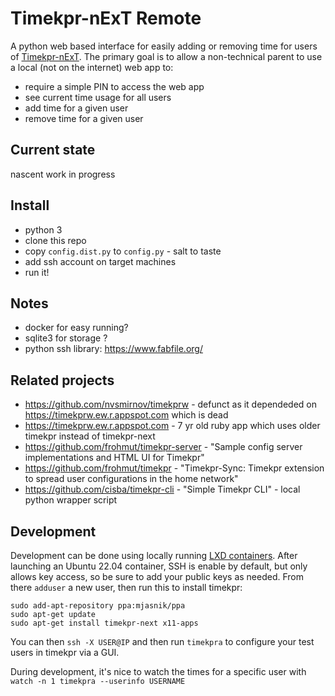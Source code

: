 # Timekpr-nExT Remote

A python web based interface for easily adding or removing time for users of [Timekpr-nExT](https://mjasnik.gitlab.io/timekpr-next/). The primary goal is to allow a non-technical parent to use a local (not on the internet) web app to:

* require a simple PIN to access the web app
* see current time usage for all users
* add time for a given user
* remove time for a given user

## Current state

nascent work in progress 

## Install

* python 3
* clone this repo
* copy `config.dist.py` to `config.py` - salt to taste
* add ssh account on target machines
* run it!

## Notes

* docker for easy running?
* sqlite3 for storage ?
* python ssh library: https://www.fabfile.org/

## Related projects

* https://github.com/nvsmirnov/timekprw - defunct as it dependeded on  https://timekprw.ew.r.appspot.com which is dead
* https://timekprw.ew.r.appspot.com - 7 yr old ruby app which uses older timekpr instead of timekpr-next
* https://github.com/frohmut/timekpr-server - "Sample config server implementations and HTML UI for Timekpr"
* https://github.com/frohmut/timekpr - "Timekpr-Sync: Timekpr extension to spread user configurations in the home network"
* https://github.com/cisba/timekpr-cli - "Simple Timekpr CLI" - local python wrapper script

## Development

Development can be done using locally running [LXD containers](https://canonical.com/blog/lxd-virtual-machines-an-overview). After launching an Ubuntu 22.04 container, SSH is enable by default, but only allows key access, so be sure to add your public keys as needed.  From there `adduser` a new user, then run this to install timekpr:

```
sudo add-apt-repository ppa:mjasnik/ppa
sudo apt-get update
sudo apt-get install timekpr-next x11-apps
```

You can then `ssh -X USER@IP` and then run `timekpra` to configure your test users in timekpr via a GUI.  

During development, it's nice to watch the times for a specific user with `watch -n 1 timekpra --userinfo USERNAME`
